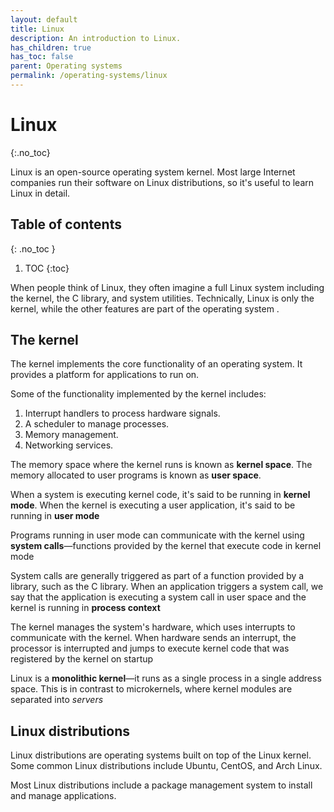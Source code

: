 ```yaml
---
layout: default
title: Linux
description: An introduction to Linux.
has_children: true
has_toc: false
parent: Operating systems
permalink: /operating-systems/linux
---
```


<!-- prettier-ignore-start -->

# Linux
{:.no_toc}

Linux is an open-source operating system kernel. Most large Internet companies run their software on Linux distributions, so it's useful to learn Linux in detail.

## Table of contents
{: .no_toc  }

1. TOC
{:toc}

<!-- prettier-ignore-end -->

When people think of Linux, they often imagine a full Linux system including the kernel, the C library, and system utilities. Technically, Linux is only the kernel, while the other features are part of the operating system .

## The kernel

The kernel implements the core functionality of an operating system. It provides a platform for applications to run on.

Some of the functionality implemented by the kernel includes:

1. Interrupt handlers to process hardware signals.
2. A scheduler to manage processes.
3. Memory management.
4. Networking services.

The memory space where the kernel runs is known as **kernel space**. The memory allocated to user programs is known as **user space**.

When a system is executing kernel code, it's said to be running in **kernel mode**. When the kernel is executing a user application, it's said to be running in **user mode** 

Programs running in user mode can communicate with the kernel using **system calls**—functions provided by the kernel that execute code in kernel mode 

System calls are generally triggered as part of a function provided by a library, such as the C library. When an application triggers a system call, we say that the application is executing a system call in user space and the kernel is running in **process context** 

The kernel manages the system's hardware, which uses interrupts to communicate with the kernel. When hardware sends an interrupt, the processor is interrupted and jumps to execute kernel code that was registered by the kernel on startup 

Linux is a **monolithic kernel**—it runs as a single process in a single address space. This is in contrast to microkernels, where kernel modules are separated into _servers_ 

## Linux distributions

Linux distributions are operating systems built on top of the Linux kernel. Some common Linux distributions include Ubuntu, CentOS, and Arch Linux.

Most Linux distributions include a package management system to install and manage applications.



